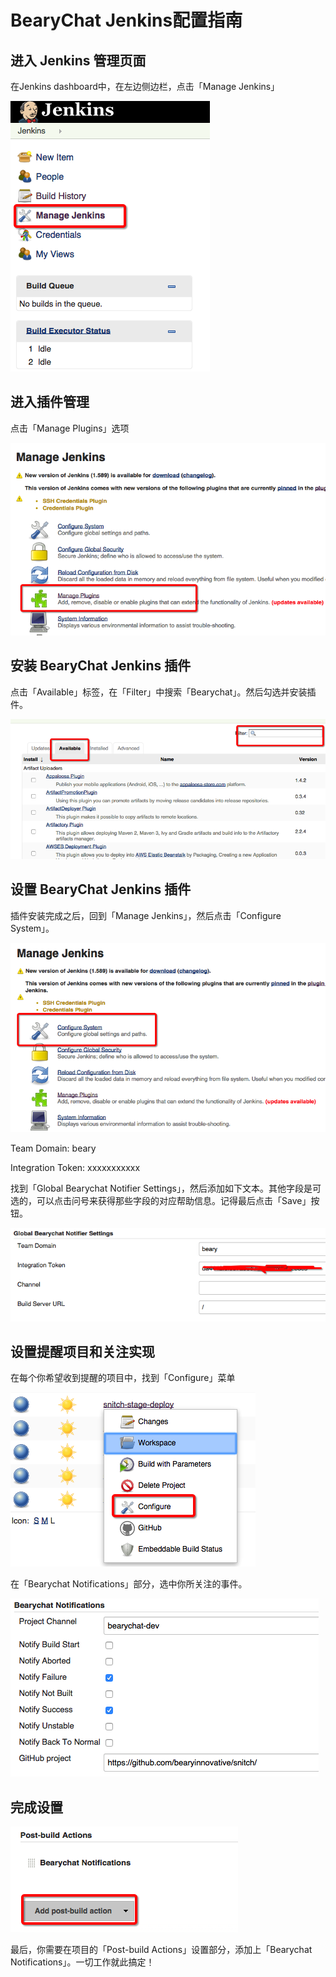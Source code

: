# BearyChat Jenkins配置指南

## 进入 Jenkins 管理页面

在Jenkins dashboard中，在左边侧边栏，点击「Manage Jenkins」

![](/images/tutorial/jenkins_manage.png)


## 进入插件管理

点击「Manage Plugins」选项

![](/images/tutorial/jenkins_manage_plugins.png)


## 安装 BearyChat Jenkins 插件

点击「Available」标签，在「Filter」中搜索「Bearychat」。然后勾选并安装插件。

![](/images/tutorial/jenkins_install_plugin.png)


## 设置 BearyChat Jenkins 插件

插件安装完成之后，回到「Manage Jenkins」，然后点击「Configure System」。

![](/images/tutorial/jenkins_configure_system.png)

Team Domain: beary

Integration Token: xxxxxxxxxxx

找到「Global Bearychat Notifier Settings」，然后添加如下文本。其他字段是可选的，可以点击问号来获得那些字段的对应帮助信息。记得最后点击「Save」按钮。

![](/images/tutorial/jenkins_global_bearychat_settings.png)


## 设置提醒项目和关注实现

在每个你希望收到提醒的项目中，找到「Configure」菜单

![](/images/tutorial/jenkins_configure_project.png)

在「Bearychat Notifications」部分，选中你所关注的事件。

![](/images/tutorial/jenkins_bearychat_notifications.png)


## 完成设置

![](/images/tutorial/jenkins_post_build_actions.png)

最后，你需要在项目的「Post-build Actions」设置部分，添加上「Bearychat Notifications」。一切工作就此搞定！
